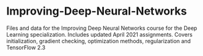 # Improving-Deep-Neural-Networks
Files and data for the Improving Deep Neural Networks course for the Deep Learning specialization. Includes updated April 2021 assignments.
Covers initialization, gradient checking, optimization methods, regularization and TensorFlow 2.3
